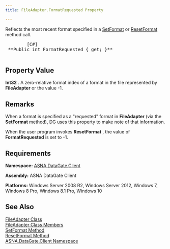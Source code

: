 ```yaml
---
title: FileAdapter.FormatRequested Property

---
```


Reflects the most recent format specified in a [ SetFormat](file-adapter-class-set-format-method.html) or [ResetFormat](file-adapter-class-reset-format-method.html) method call.
<pre>
        <span class="lang">[C#]</span>
 **Public int FormatRequested { get; }** 
      </pre>


## Property Value

**Int32** . A zero-relative format index of a format in the file represented by **FileAdapter** or the value -1. 
## Remarks

When a format is specified as a "requested" format in **FileAdapter** (via the **SetFormat** method), DG uses this property to make note of that information. 

When the user program invokes **ResetFormat** , the value of **FormatRequested** is set to -1. 
## Requirements

**Namespace:** [ASNA.DataGate.Client](datagate-client-namespace.html) 

**Assembly:** ASNA DataGate Client

**Platforms:** Windows Server 2008 R2, Windows Server 2012, Windows 7, Windows 8 Pro, Windows 8.1 Pro, Windows 10
## See Also


[FileAdapter Class](file-adapter-class.html)
      <br />
[FileAdapter Class Members](file-adapter-members.html)
      <br />
[SetFormat Method](file-adapter-class-set-format-method.html)
      <br />
[ResetFormat Method](file-adapter-class-reset-format-method.html)
      <br />
[ASNA.DataGate.Client Namespace](datagate-client-namespace.html)

